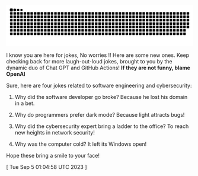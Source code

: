 <picture>
  <source media="(prefers-color-scheme: dark)" srcset="https://raw.githubusercontent.com/platane/platane/output/github-contribution-grid-snake-dark.svg">
  <source media="(prefers-color-scheme: light)" srcset="https://raw.githubusercontent.com/platane/platane/output/github-contribution-grid-snake.svg">
  <img alt="github contribution grid snake animation" src="https://raw.githubusercontent.com/platane/platane/output/github-contribution-grid-snake.svg">
</picture>


I know you are here for jokes, No worries !!
Here are some new ones. Keep checking back for more laugh-out-loud jokes, brought to you by the dynamic duo of Chat GPT and GitHub Actions! __If they are not funny, blame OpenAI__
 
Sure, here are four jokes related to software engineering and cybersecurity:

1. Why did the software developer go broke? Because he lost his domain in a bet.

2. Why do programmers prefer dark mode? Because light attracts bugs!

3. Why did the cybersecurity expert bring a ladder to the office? To reach new heights in network security!

4. Why was the computer cold? It left its Windows open!

Hope these bring a smile to your face!
 
[ 
Tue Sep  5 01:04:58 UTC 2023
 ]
